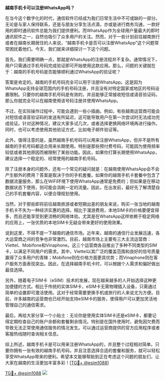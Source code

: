 **越南手机卡可以注册WhatsApp吗？**

在当今这个数字化的时代，通信软件已经成为我们日常生活中不可或缺的一部分。无论是与家人保持联系，还是与朋友分享生活点滴，亦或是进行商务沟通，一款好用的即时通讯软件总能为我们提供便利。而WhatsApp作为全球用户量最大的即时通讯软件之一，自然也吸引了众多用户的关注。然而，对于一些计划前往越南旅行或者在越南长期居住的人来说，“越南手机卡是否可以注册WhatsApp”这个问题常常困扰着他们。今天，我们就来详细探讨一下这个问题。

首先，我们需要明确一点，那就是WhatsApp的注册流程并不复杂。通常情况下，用户只需通过手机号码完成验证即可开始使用这款应用。那么，问题的关键就在于：越南的手机号码是否能够顺利通过WhatsApp的验证呢？

答案是肯定的。越南的手机号码完全可以用于注册WhatsApp。这是因为WhatsApp支持全球范围内的手机号码注册，并且没有对特定国家或地区的号码设置限制。只要你的越南手机号码是有效的，并且能够正常接收短信或语音验证码，那么你就完全可以在越南使用该号码注册并使用WhatsApp。

不过，在实际操作过程中，可能会遇到一些小插曲。例如，有些越南运营商可能会对短信或语音验证码的发送有所延迟，这可能导致用户在第一次尝试时无法成功完成验证。针对这种情况，建议大家多试几次，或者选择更换网络环境再进行操作。同时，也可以考虑使用其他验证方式，比如电子邮件验证等。

此外，值得注意的是，虽然越南手机号码可以用来注册WhatsApp，但并不是所有越南的手机号码都适合用来长期使用。特别是那些预付费号码，可能因为使用频率较低或者其他原因而被限制了某些功能。因此，如果你打算长期使用WhatsApp，建议选择一个稳定的、经常使用的越南手机号码。

除了注册本身的问题外，还有一个常见的疑问就是：在越南使用WhatsApp会不会产生额外的费用？答案是取决于你的手机套餐。如果你的越南手机卡套餐中包含了数据流量服务，那么在WiFi环境下使用WhatsApp通常是免费的；但如果是在移动数据状态下使用，则可能会消耗一定的流量。因此，在出发前，最好先了解清楚自己的手机套餐内容，以便合理规划使用。

当然，对于那些即将前往越南旅游或者短期出差的朋友来说，购买一张当地的越南手机卡不失为一种经济实惠的选择。相比于漫游费用，本地SIM卡的价格要便宜得多，而且还能享受到更流畅的网络体验。尤其是在WhatsApp这样依赖于稳定网络的应用上，一张优质的本地SIM卡无疑会带来更好的使用效果。

说到这里，不得不提一下越南的通信市场。近年来，越南的通信行业发展迅速，各大运营商之间的竞争也非常激烈。目前，越南市场上主要有三大主流运营商：Viettel、Mobifone和Vinaphone。这三个运营商各自推出了多种不同类型的SIM卡，以满足不同用户的需求。其中，Viettel以其广泛的覆盖范围和良好的信号质量赢得了众多用户的青睐；Mobifone则在价格方面更具优势；而Vinaphone则在客户服务方面表现突出。因此，在选择越南手机卡时，可以根据个人需求和偏好做出最佳选择。

另外，随着电子SIM卡（eSIM）技术的发展，现在越来越多的人开始选择这种更加便捷的方式。相比于传统的实体SIM卡，eSIM卡无需物理插入设备，只需通过简单的设置即可激活使用。这对于经常需要更换手机或旅行的人来说尤为方便。目前，许多越南的运营商也已经开始支持eSIM卡的服务，使得用户可以更加灵活地管理自己的通信需求。

最后，再给大家分享一个小贴士：无论你是使用实体SIM卡还是eSIM卡，都要记得定期检查自己的账户余额和套餐剩余情况。特别是在国外使用时，避免因欠费而导致无法正常使用通信服务的情况发生。可以通过运营商提供的官方应用程序或者客服热线随时查询相关信息。

综上所述，越南手机卡是可以用来注册WhatsApp的，并且整个过程相对简单。只要你拥有一张有效的越南手机号码，并且注意选择合适的套餐和服务，就可以轻松享受WhatsApp带来的便利。希望本文能够帮助到正在考虑这个问题的朋友们，让大家在越南的生活更加丰富多彩！[[TG💪+ @esim1088](https://t.me/s/esim1088)]

[TG💪+ @esim1088](https://t.me/s/esim1088) ![](https://i.postimg.cc/4NQfJmqS/Snipaste-2025-05-13-00-14-12.png)